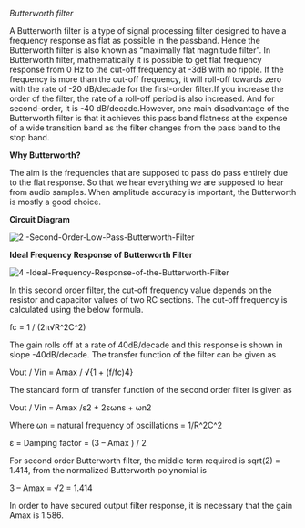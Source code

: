 *Butterworth filter*

A Butterworth filter is a type of signal processing filter designed to have a frequency response as flat as possible in the passband. Hence the Butterworth filter is also known as “maximally flat magnitude filter”. In Butterworth filter, mathematically it is possible to get flat frequency response from 0 Hz to the cut-off frequency at -3dB with no ripple. If the frequency is more than the cut-off frequency, it will roll-off towards zero with the rate of -20 dB/decade for the first-order filter.If you increase the order of the filter, the rate of a roll-off period is also increased. And for second-order, it is -40 dB/decade.However, one main
disadvantage of the Butterworth filter is that it achieves this pass band flatness at the expense
of a wide transition band as the filter changes from the pass band to the stop band.

**Why Butterworth?**

The aim is the frequencies that are supposed to pass do pass entirely due to the flat response. So that we hear everything we are supposed to hear from audio samples.
When amplitude accuracy is important, the Butterworth is mostly a good choice.

**Circuit Diagram**

![2 -Second-Order-Low-Pass-Butterworth-Filter](https://user-images.githubusercontent.com/97295669/217611291-8e3fc637-3fcd-463e-b266-1b164169cabb.jpg)

**Ideal Frequency Response of Butterworth Filter**

![4 -Ideal-Frequency-Response-of-the-Butterworth-Filter](https://user-images.githubusercontent.com/97295669/217613571-c362d534-d20c-403c-9e47-9842d118a1f4.jpg)

In this second order filter, the cut-off frequency value depends on the resistor and capacitor values of two RC sections. The cut-off frequency is calculated using the below formula.

fc = 1 / (2π√R^2C^2)

The gain rolls off at a rate of 40dB/decade and this response is shown in slope -40dB/decade. The transfer function of the filter can be given as

Vout / Vin = Amax / √{1 + (f/fc)4}

The standard form of transfer function of the second order filter is given as

Vout / Vin = Amax /s2 + 2εωns + ωn2

Where ωn = natural frequency of oscillations = 1/R^2C^2

ε = Damping factor = (3 – Amax ) / 2

For second order Butterworth filter, the middle term required is sqrt(2) = 1.414, from the normalized Butterworth polynomial is

3 – Amax = √2 = 1.414

In order to have secured output filter response, it is necessary that the gain Amax is 1.586.

